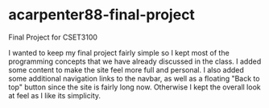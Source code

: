# acarpenter88-final-project
Final Project for CSET3100

I wanted to keep my final project fairly simple so I kept most of the programming concepts that we have already discussed in the class. I added some content to make the site feel more full and personal. I also added some additional navigation links to the navbar, as well as a floating "Back to top" button since the site is fairly long now. Otherwise I kept the overall look at feel as I like its simplicity.  
